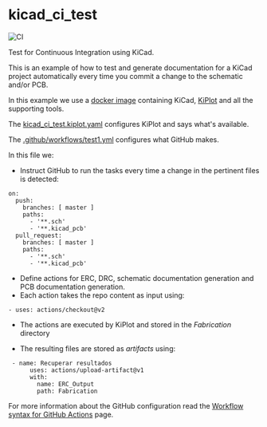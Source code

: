 # kicad_ci_test

![CI](https://github.com/INTI-CMNB/kicad_ci_test/workflows/CI/badge.svg)

Test for Continuous Integration using KiCad.

This is an example of how to test and generate documentation for a KiCad project automatically every time you commit a change to the schematic and/or PCB.

In this example we use a [docker image](https://github.com/INTI-CMNB/kicad_auto) containing KiCad, [KiPlot](https://github.com/INTI-CMNB/kiplot) and all the supporting tools.

The [kicad_ci_test.kiplot.yaml](https://github.com/INTI-CMNB/kicad_ci_test/blob/master/kicad_ci_test.kiplot.yaml) configures KiPlot and says what's available.

The [.github/workflows/test1.yml](https://github.com/INTI-CMNB/kicad_ci_test/blob/master/.github/workflows/test1.yml) configures what GitHub makes.

In this file we:

* Instruct GitHub to run the tasks every time a change in the pertinent files is detected:

```
on:
  push:
    branches: [ master ]
    paths:
      - '**.sch'
      - '**.kicad_pcb'
  pull_request:
    branches: [ master ]
    paths:
      - '**.sch'
      - '**.kicad_pcb'
```

* Define actions for ERC, DRC, schematic documentation generation and PCB documentation generation.
* Each action takes the repo content as input using:

```
- uses: actions/checkout@v2
```

* The actions are executed by KiPlot and stored in the *Fabrication* directory

* The resulting files are stored as *artifacts* using:

```
 - name: Recuperar resultados
      uses: actions/upload-artifact@v1
      with:
        name: ERC_Output
        path: Fabrication
```

For more information about the GitHub configuration read the [Workflow syntax for GitHub Actions](https://help.github.com/en/actions/reference/workflow-syntax-for-github-actions) page.

